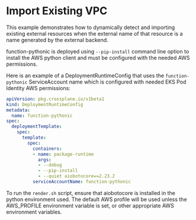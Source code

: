 # Import Existing VPC

This example demonstrates how to dynamically detect and importing
existing external resources when the external name of that resource
is a name generated by the external backend.

function-pythonic is deployed using `--pip-install` command line
option to install the AWS python client and must be configured
with the needed AWS permissions.

Here is an example of a DeploymentRuntimeConfig that uses the
`function-pythonic` ServiceAccount name which is configured
with needed EKS Pod Identity AWS permissions:
```yaml
apiVersion: pkg.crossplane.io/v1beta1
kind: DeploymentRuntimeConfig
metadata:
  name: function-pythonic
spec:
  deploymentTemplate:
    spec:
      template:
        spec:
          containers:
          - name: package-runtime
            args:
            - --debug
            - --pip-install
            - --quiet aiobotocore==2.23.2
          serviceAccountName: function-pythonic
```
To run the `render.sh` script, ensure that aiobotocore is installed
in the python environment used. The default AWS profile will be used
unless the AWS_PROFILE environment variable is set, or other
appropriate AWS environment variables.
